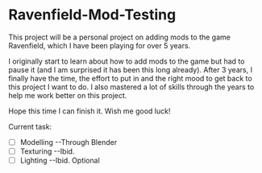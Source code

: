 # Ravenfield-Mod-Testing

This project will be a personal project on adding mods to the game Ravenfield, which I have been playing for over 5 years. 

I originally start to learn about how to add mods to the game but had to pause it (and I am surprised it has been this long already). After 3 years, I finally have the time, the effort to put in and the right mood to get back to this project I want to do. I also mastered a lot of skills through the years to help me work better on this project. 

Hope this time I can finish it. Wish me good luck!

Current task:
- [ ] Modelling --Through Blender
- [ ] Texturing --Ibid.
- [ ] Lighting --Ibid. Optional
